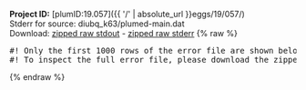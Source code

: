 **Project ID:** [plumID:19.057]({{ '/' | absolute_url }}eggs/19/057/)  
Stderr for source:  diubq_k63/plumed-main.dat   
Download: [zipped raw stdout](plumed-main.dat.plumed.stdout.txt.zip) - [zipped raw stderr](plumed-main.dat.plumed.stderr.txt.zip) 
{% raw %}
<pre>
#! Only the first 1000 rows of the error file are shown below
#! To inspect the full error file, please download the zipped raw stderr file above
</pre>
{% endraw %}
